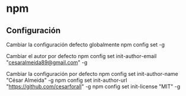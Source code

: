 # npm
## Configuración
Cambiar la configuración defecto globalmente
    npm config set <Key> <Value> -g

Cambiar el autor por defecto
    npm config set init-author-email "cesaralmeida89@gmail.com" -g

Cambiar la configuración por defecto
    npm config set init-author-name "César Almeida" -g
    npm config set init-author-url "https://github.com/cesarforall" -g
    npm config set init-license "MIT" -g
